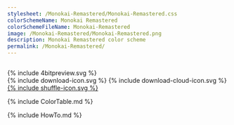 ```yaml
---
stylesheet: /Monokai-Remastered/Monokai-Remastered.css
colorSchemeName: Monokai Remastered
colorSchemeFileName: Monokai-Remastered
image: /Monokai-Remastered/Monokai-Remastered.png
description: Monokai Remastered color scheme
permalink: /Monokai-Remastered/
---
```


<h2 style='text-align:center'>
    <a id='colorSchemeNameLink' href='#'>
        <span class='ColorSchemeFileName' />
    </a>
</h2>

<div class='centeredText'>
{% include 4bitpreview.svg %}
</div>

<div class='centeredText'>
    <a id='downloadSchemeLink' class='padded'>
{% include download-icon.svg %}
    </a>
    <a id='cdnSchemeLink' class='padded'>
{% include download-cloud-icon.svg %}
    </a>
    <a id='feelingLucky' href="javascript:feelingLucky(document.getElementById('themeSelector'))" class='padded'>
{% include shuffle-icon.svg %}
    </a>    
</div>

{% include ColorTable.md %}

{% include HowTo.md %}

